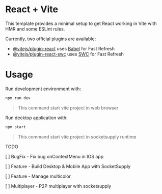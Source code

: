 # React + Vite

This template provides a minimal setup to get React working in Vite with HMR and some ESLint rules.

Currently, two official plugins are available:

- [@vitejs/plugin-react](https://github.com/vitejs/vite-plugin-react/blob/main/packages/plugin-react/README.md) uses [Babel](https://babeljs.io/) for Fast Refresh
- [@vitejs/plugin-react-swc](https://github.com/vitejs/vite-plugin-react-swc) uses [SWC](https://swc.rs/) for Fast Refresh

# Usage

Run development environment with:

```bash
npm run dev
```

> This command start vite project in web browser

Run decktop application with:

```bash
npm start
```

> This command start vite project in socketsupply runtime


TODO

[ ] BugFix - Fix bug onContextMenu in IOS app

[ ] Feature - Build Desktop & Mobile App with SocketSupply

[ ] Feature - Manage multicolor

[ ] Multiplayer - P2P multiplayer with socketsupply